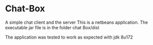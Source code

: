 # Chat-Box
A simple chat client and the server
This is a netbeans application. The executable jar file is in the folder chat Box/dist

The application was tested to work as expected with jdk 8u172
